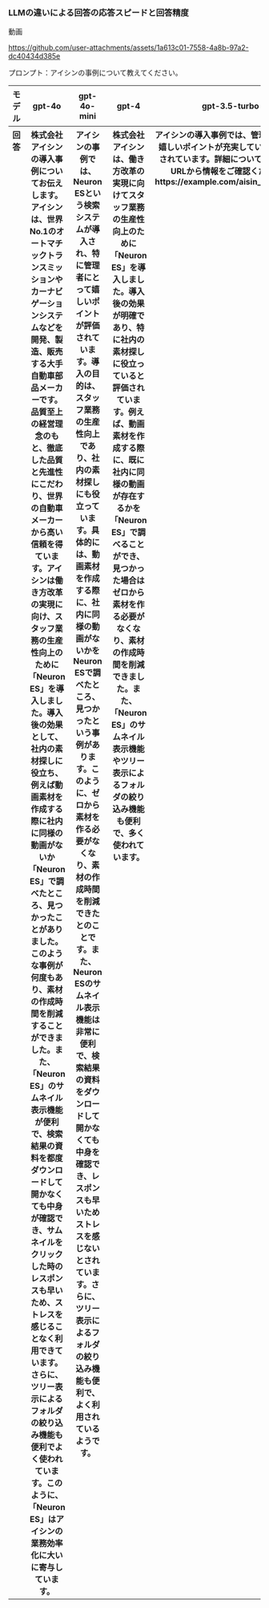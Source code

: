 

### LLMの違いによる回答の応答スピードと回答精度
動画<br>

https://github.com/user-attachments/assets/1a613c01-7558-4a8b-97a2-dc40434d385e


プロンプト：アイシンの事例について教えてください。

<table border="0">
  <tr>
    <th width="00">モデル</th>
    <th width="200">gpt-4o</th>
    <th width="200">gpt-4o-mini</th>
    <th width="200">gpt-4</th>
    <th width="200">gpt-3.5-turbo</th>
  </tr>
  <tr>
    <th style="vertical-align: top;">回答</th>
    <th style="vertical-align: top;">株式会社アイシンの導入事例についてお伝えします。アイシンは、世界No.1のオートマチックトランスミッションやカーナビゲーションシステムなどを開発、製造、販売する大手自動車部品メーカーです。品質至上の経営理念のもと、徹底した品質と先進性にこだわり、世界の自動車メーカーから高い信頼を得ています。アイシンは働き方改革の実現に向け、スタッフ業務の生産性向上のために「Neuron ES」を導入しました。導入後の効果として、社内の素材探しに役立ち、例えば動画素材を作成する際に社内に同様の動画がないか「Neuron ES」で調べたところ、見つかったことがありました。このような事例が何度もあり、素材の作成時間を削減することができました。また、「Neuron ES」のサムネイル表示機能が便利で、検索結果の資料を都度ダウンロードして開かなくても中身が確認でき、サムネイルをクリックした時のレスポンスも早いため、ストレスを感じることなく利用できています。さらに、ツリー表示によるフォルダの絞り込み機能も便利でよく使われています。このように、「Neuron ES」はアイシンの業務効率化に大いに寄与しています。</th>
    <th style="vertical-align: top;">アイシンの事例では、Neuron ESという検索システムが導入され、特に管理者にとって嬉しいポイントが評価されています。導入の目的は、スタッフ業務の生産性向上であり、社内の素材探しにも役立っています。具体的には、動画素材を作成する際に、社内に同様の動画がないかをNeuron ESで調べたところ、見つかったという事例があります。このように、ゼロから素材を作る必要がなくなり、素材の作成時間を削減できたとのことです。また、Neuron ESのサムネイル表示機能は非常に便利で、検索結果の資料をダウンロードして開かなくても中身を確認でき、レスポンスも早いためストレスを感じないとされています。さらに、ツリー表示によるフォルダの絞り込み機能も便利で、よく利用されているようです。</th>
    <th style="vertical-align: top;">株式会社アイシンは、働き方改革の実現に向けてスタッフ業務の生産性向上のために「Neuron ES」を導入しました。導入後の効果が明確であり、特に社内の素材探しに役立っていると評価されています。例えば、動画素材を作成する際に、既に社内に同様の動画が存在するかを「Neuron ES」で調べることができ、見つかった場合はゼロから素材を作る必要がなくなり、素材の作成時間を削減できました。また、「Neuron ES」のサムネイル表示機能やツリー表示によるフォルダの絞り込み機能も便利で、多く使われています。</th>
    <th style="vertical-align: top;">アイシンの導入事例では、管理者にとって嬉しいポイントが充実している点が評価されています。詳細については、以下のURLから情報をご確認ください。
https://example.com/aisin_case_study</th>
  </tr>
</table>
